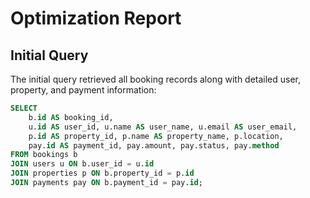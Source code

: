 # Optimization Report

## Initial Query
The initial query retrieved all booking records along with detailed user, property, and payment information:

```sql
SELECT 
    b.id AS booking_id,
    u.id AS user_id, u.name AS user_name, u.email AS user_email,
    p.id AS property_id, p.name AS property_name, p.location,
    pay.id AS payment_id, pay.amount, pay.status, pay.method
FROM bookings b
JOIN users u ON b.user_id = u.id
JOIN properties p ON b.property_id = p.id
JOIN payments pay ON b.payment_id = pay.id;
